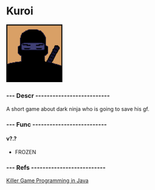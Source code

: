 # Kuroi

<p>
  <img src="https://github.com/5aboteur/dp/blob/master/games/Kuroi/Kuroi.gif" width="150"/>
</p>

### --- Descr --------------------------

A short game about dark ninja who is going to save his gf.

### --- Func --------------------------

#### v?.?

* FROZEN

### --- Refs --------------------------

[Killer Game Programming in Java](http://www.reedbushey.com/106Killer%20Game%20Programming%20in%20Java.pdf)


